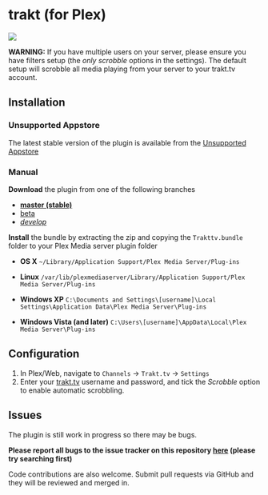 # trakt (for Plex)

[![](https://badge.waffle.io/trakt/Plex-Trakt-Scrobbler.png?label=Ready)](http://waffle.io/trakt/Plex-Trakt-Scrobbler)

**WARNING:** If you have multiple users on your server, please ensure you have filters setup (the *only scrobble* options in the settings).
The default setup will scrobble all media playing from your server to your trakt.tv account.

## Installation

### Unsupported Appstore  

The latest stable version of the plugin is available from the [Unsupported Appstore](https://forums.plex.tv/index.php/topic/151068-)

### Manual

**Download** the plugin from one of the following branches

 * **[master (stable)](https://github.com/trakt/Plex-Trakt-Scrobbler/archive/master.zip)**
 * [beta](https://github.com/trakt/Plex-Trakt-Scrobbler/archive/beta.zip)
 * *[develop](https://github.com/trakt/Plex-Trakt-Scrobbler/archive/develop.zip)*

**Install** the bundle by extracting the zip and copying the `Trakttv.bundle` folder to your Plex Media server plugin folder

 * **OS X** `~/Library/Application Support/Plex Media Server/Plug-ins`

 * **Linux** `/var/lib/plexmediaserver/Library/Application Support/Plex Media Server/Plug-ins`

 * **Windows XP** `C:\Documents and Settings\[username]\Local Settings\Application Data\Plex Media Server\Plug-ins`

 * **Windows Vista (and later)** `C:\Users\[username]\AppData\Local\Plex Media Server\Plug-ins`

## Configuration

1. In Plex/Web, navigate to `Channels` -> `Trakt.tv` -> `Settings`
2. Enter your [trakt.tv](http://trakt.tv) username and password, and tick the *Scrobble* option to   enable automatic scrobbling.

## Issues

The plugin is still work in progress so there may be bugs.

**Please report all bugs to the issue tracker on this repository [here](https://github.com/trakt/Plex-Trakt-Scrobbler/issues) (please try searching first)** 

Code contributions are also welcome. Submit pull requests via GitHub and they will be reviewed and merged in.
